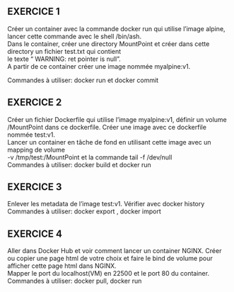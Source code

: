 ## EXERCICE 1
Créer un container avec la commande docker run qui utilise l’image alpine, 
lancer cette commande avec le shell /bin/ash.     
Dans le container,  créer une directory MountPoint et créer dans cette directory un fichier test.txt qui contient    
le texte “ WARNING: ret pointer is null”.    
A partir de ce container créer une image nommée  myalpine:v1.   

Commandes à utiliser: docker run et docker commit 

## EXERCICE 2
Créer un fichier Dockerfile qui utilise l’image myalpine:v1, définir un volume /MountPoint dans ce dockerfile.  Créer une image avec ce dockerfile nommée test:v1.  
Lancer un container en tâche de fond en utilisant cette image avec un mapping de volume  
 -v /tmp/test:/MountPoint et la commande tail -f /dev/null    
Commandes à utiliser: docker build et docker run 

## EXERCICE 3
Enlever les metadata de l’image  test:v1. Vérifier avec docker history  
Commandes à utiliser: docker export , docker import  


## EXERCICE 4
Aller dans Docker Hub et voir comment lancer un container NGINX. Créer ou copier une page html de votre choix et faire le bind de volume pour afficher cette page html dans NGINX.   
Mapper le port du localhost(VM) en 22500 et le port 80 du container.   
Commandes à utiliser: docker pull, docker run   
